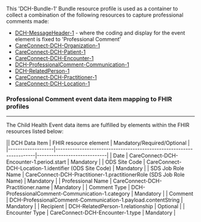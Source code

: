 This 'DCH-Bundle-1' Bundle resource profile is used as a container to collect a combination of the following resources to capture professional comments made:

- [DCH-MessageHeader-1] - where the coding and display for the event element is fixed to 'Professional Comment'
- [CareConnect-DCH-Organization-1]
- [CareConnect-DCH-Patient-1]
- [CareConnect-DCH-Encounter-1]
- [DCH-ProfessionalComment-Communication-1]
- [DCH-RelatedPerson-1]
- [CareConnect-DCH-Practitioner-1]
- [CareConnect-DCH-Location-1]
                                                                                                   
### Professional Comment event data item mapping to FHIR profiles ###
----------
The Child Health Event data items are fulfilled by elements within the FHIR resources listed below:

|| DCH Data Item     | FHIR resource element                                               | Mandatory/Required/Optional |
|-------------------|---------------------------------------------------------------------|-----------------------------|
| Date              | CareConnect-DCH-Encounter-1.period.start                            | Mandatory                   |
| ODS Site Code     | CareConnect-DCH-Location-1.identifier (ODS Site Code)               | Mandatory                   |
| SDS Job Role Name | CareConnect-DCH-Practitioner-1.practitionerRole (SDS Job Role Name) | Mandatory                   |
| Professional Name | CareConnect-DCH-Practitioner.name                                   | Mandatory                   |
| Comment Type      | DCH-ProfessionalComment-Communication-1.category                    | Mandatory                   |
| Comment           | DCH-ProfessionalComment-Communication-1.payload.contentString       | Mandatory                   |
| Recipient         | DCH-RelatedPerson-1.relationship                                    | Optional                    |
| Encounter Type    | CareConnect-DCH-Encounter-1.type                                    | Mandatory                   |


[DCH-MessageHeader-1]:dch-messageheader-1.html
[CareConnect-DCH-Organization-1]:careconnect-organization-1.html
[CareConnect-DCH-Patient-1]:careconnect-dch-patient-1.html
[CareConnect-DCH-Encounter-1]:careconnect-dch-encounter-1.html
[CareConnect-DCH-Practitioner-1]:careconnect-dch-practitioner-1.html
[CareConnect-DCH-Location-1]:careconnect-dch-location-1.html
[DCH-ProfessionalComment-Communication-1]:dch-professionalcomment-communication-1.html
[DCH-RelatedPerson-1]:dch-relatedperson-1.html
